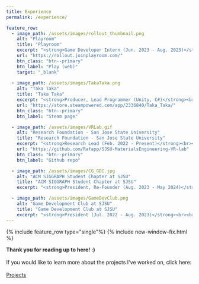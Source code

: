 ```yaml
---
title: Experience
permalink: /experience/

feature_row:
  - image_path: /assets/images/rollout_thumbnail.png
    alt: "Playroom"
    title: "Playroom"
    excerpt: "<strong>Game Developer Intern (Jun. 2023 - Aug. 2023)</strong><br><br>As a Game Developer Intern at Playroom, I directed and developed a 3D platforming 'party style' multiplayer video game titled 'RollOut', which shipped to thousands of players worldwide by making my own 3D web-based engine using a large stack of JS libraries."
    url: "https://rollout.joinplayroom.com/"
    btn_class: "btn--primary"
    btn_label: "Play (web)"
    target: "_blank"
    
  - image_path: /assets/images/TakaTaka.png
    alt: "Taka Taka"
    title: "Taka Taka"
    excerpt: "<strong>Producer, Lead Programmer (Unity, C#)</strong><br><br>I shipped a rhythm game on Steam titled 'Taka Taka' where I led a talented team of 8 developers in disciplines such as art, sound design, music composition and programming. The project started as a submission for Global Game Jam 2022, but became a 2-year fully produced game title which stands at over 200 sales on Steam, and has been featured in 'New & Trending' and 'Top Sellers' categories multiple times."
    url: "https://store.steampowered.com/app/2336840/Taka_Taka/"
    btn_class: "btn--primary"
    btn_label: "Steam page"

  - image_path: /assets/images/VRLab.gif
    alt: "Research Foundation - San Jose State University"
    title: "Research Foundation - San Jose State University"
    excerpt: "<strong>Research Lead (Feb. 2022 - Present)</strong><br><br>I researched how Virtual Reality can be used to teach STEM concepts to university students by creating and testing a set of comprehensive VR modules with Unity Engine, and found it leads to an average 89% increase in learning. Our research paper is currently submitted and pending publication on the SoftwareX science journal."
    url: "https://github.com/Rafapp/SJSU-MaterialsEngineering-VR-lab"
    btn_class: "btn--primary"
    btn_label: "Github repo"

  - image_path: /assets/images/CG_GDC.jpg
    alt: "ACM SIGGRAPH Student Chapter at SJSU"
    title: "ACM SIGGRAPH Student Chapter at SJSU"
    excerpt: "<strong>President, Re-Founder (Aug. 2023 - May 2024)</strong><br><br>After being defunct for almost 4 years I re-recognized our SIGGRAPH chapter, a.k.a. the 'Computer Graphics Club', where I established guest speaker events with companies like Riot Games and Walt Disney Animation, sponsored 10 club members to attend the Game Developers Conference (GDC), and grew club membership from 0 to now 250+ active members."

  - image_path: /assets/images/GameDevClub.png
    alt: "Game Development Club at SJSU"
    title: "Game Development Club at SJSU"
    excerpt: "<strong>President (Jul. 2022 - Aug. 2023)</strong><br><br>Headed management, member recruitment, professional outreach, workshops, tutorials, and event plans. Sponsored 18 members to attend GDC via club fundraising. Mentored 8 game teams, of which 1 released on Steam and all on itch.io."
---
```


{% include feature_row type="single"%}
{% include new-window-fix.html %}

<strong>Thank you for reading up to here! :)</strong><br><br> If you would like to learn more about the projects I've worked on, click here:<br><br>
<a href="/projects/" class="btn btn--primary">Projects</a>